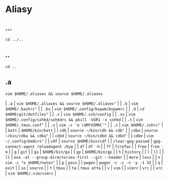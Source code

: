# Aliasy

## ...

```
cd ../..
```
## ..

```
cd ..
```

## .a
 
 ```
 vim $HOME/.aliases && source $HOME/.aliases
 ```

| `.a`               | `vim $HOME/.aliases && source $HOME/.aliases"`            |
| `.b`               | `vim $HOME/.bashrc"`                                      |
| `.bs`              | `vim $HOME/.config/bspwm/bspwmrc`                         |
| `.d`               | `cd $HOME/git/dotfiles"`                                  |
| `.s`               | `vim $HOME/.ssh/config`                                   |
| `.sx`              | `vim $HOME/.config/sxhkd/sxhkdrc && pkill -USR1 -x sxhkd` |
| `.t`               | `vim $HOME/.tmux.conf"`                                   |
| `.v`               | `vim -c 'e \$MYVIMRC'"`                                   |
| `.z`               | `vim $HOME/.zshrc"`                                       |
| `batt`             | `$HOME/bin/batt`                                          |
| `cdb`              | `source ~/bin/cdb && cdb"`                                |
| `cdba`             | `source ~/bin/cdba && cdba"`                              |
| `cdbd`             | `source ~/bin/cdbd && cdbd"`                              |
| `cdbe`             | `vim ~/.config/bmdirs"`                                   |
| `cdf`              | `source $HOME/bin/cdf`                                    |
| `clear-gpg-passwd` | `gpg-connect-agent reloadagent /bye`                      |
| `df`               | `df -h`                                                   |
| `ff`               | `firefox`                                                 |
| `free`             | `free -m`                                                 |
| `g`                | `git`                                                     |
| `ga`               | `$HOME/bin/ga`                                            |
| `gp`               | `$HOME/bin/gp`                                            |
| `h`                | `history`                                                 |
| `l`                | `ll`                                                      |
| `ll`               | `exa -al --group-directories-first --git --header`        |
| `more`             | `less`                                                    |
| `n`                | `vim -c "e $HOME/notes"`                                  |
| `p`                | `pass`                                                    |
| `pwgen`            | `pwgen -c -s -n -y -1 32`                                 |
| `q`                | `exit`                                                    |
| `so`               | `source`                                                  |
| `t`                | `tmux`                                                    |
| `ta`               | `tmux atta`                                               |
| `v`                | `vim`                                                     |
| `vimrc`            | `vrc`                                                     |
| `vrc`              | `vim $HOME/.vim/vimrc`                                    |
